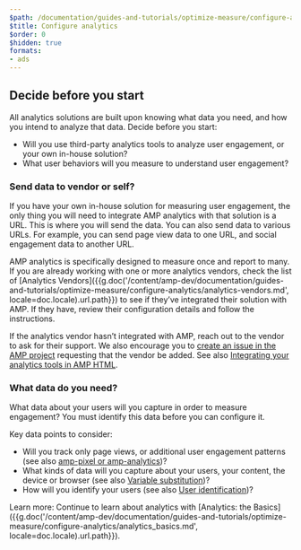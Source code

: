 ```yaml
---
$path: /documentation/guides-and-tutorials/optimize-measure/configure-analytics/index.html
$title: Configure analytics
$order: 0
$hidden: true
formats:
- ads
---
```


## Decide before you start

All analytics solutions are built upon knowing what data you need,
and how you intend to analyze that data. Decide before you start:

* Will you use third-party analytics tools to analyze user engagement,
or your own in-house solution?
* What user behaviors will you measure to understand user engagement?

### Send data to vendor or self?

If you have your own in-house solution for measuring user engagement,
the only thing you will need to integrate AMP analytics with that solution is a URL.
This is where you will send the data.
You can also send data to various URLs.
For example, you can send page view data to one URL,
and social engagement data to another URL.

AMP analytics is specifically designed to measure once and report to many.
If you are already working with one or more analytics vendors,
check the list of [Analytics Vendors]({{g.doc('/content/amp-dev/documentation/guides-and-tutorials/optimize-measure/configure-analytics/analytics-vendors.md', locale=doc.locale).url.path}}) to see if they’ve integrated their solution with AMP.
If they have, review their configuration details and follow the instructions.

If the analytics vendor hasn’t integrated with AMP,
reach out to the vendor to ask for their support.
We also encourage you to [create an issue in the AMP project](https://github.com/ampproject/amphtml/issues/new)
requesting that the vendor be added.
See also
[Integrating your analytics tools in AMP HTML](https://github.com/ampproject/amphtml/blob/master/extensions/amp-analytics/integrating-analytics.md).

### What data do you need?

What data about your users will you capture in order to measure engagement?
You must identify this data before you can configure it.

Key data points to consider:

* Will you track only page views, or additional user engagement patterns
(see also [amp-pixel or amp-analytics](/docs/analytics/analytics_basics.html#use-amp-pixel-or-amp-analytics?))?
* What kinds of data will you capture about your users, your content,
the device or browser (see also [Variable substitution](/docs/analytics/analytics_basics.html#variable-substitution))?
* How will you identify your users (see also [User identification](/docs/analytics/analytics_basics.html#user-identification))?

Learn more: Continue to learn about analytics with [Analytics: the Basics]({{g.doc('/content/amp-dev/documentation/guides-and-tutorials/optimize-measure/configure-analytics/analytics_basics.md', locale=doc.locale).url.path}}).
